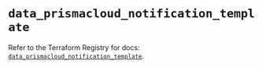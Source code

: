 # `data_prismacloud_notification_template`

Refer to the Terraform Registry for docs: [`data_prismacloud_notification_template`](https://registry.terraform.io/providers/paloaltonetworks/prismacloud/1.7.0/docs/data-sources/notification_template).
